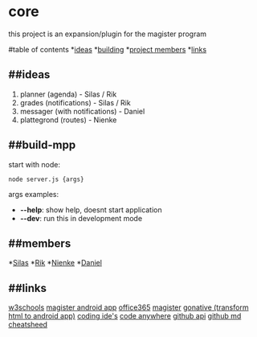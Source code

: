 # core

this project is an expansion/plugin for the magister program

#table of contents
*[ideas](#ideas)
*[building](build-mpp)
*[project members](#members)
*[links](#links)

##ideas
------
  1. planner       (agenda)                - Silas / Rik	
  1. grades        (notifications)         - Silas / Rik	
  1. messager      (with notifications)    - Daniel			
  1. plattegrond   (routes)                - Nienke			


##build-mpp
------
start with node:
```
node server.js {args}
```

args examples:
* **--help**: show help, doesnt start application
* **--dev**: run this in development mode


##members
------
*[Silas](https://github.com/silasprins)
*[Rik](https://github.com/RikHelder)
*[Nienke](https://github.com/nienkegraumans)
*[Daniel](https://github.com/DanBrothers)


##links
------
[w3schools](https://www.w3schools.com/)
[magister android app](https://play.google.com/store/apps/details?id=nl.schoolmaster.magister.mobile)
[office365](https://office365.com)
[magister](https://davinci.magister.net/)
[gonative (transform html to android app)](https://gonative.io/)
[coding ide's](https://www.tutorialspoint.com/codingground.htm)
[code anywhere](https://codeanywhere.com/)
[github api](https://developer.github.com/)
[github md cheatsheed](https://github.com/adam-p/markdown-here/wiki/Markdown-Cheatsheet)
